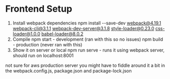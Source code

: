 # Frontend Setup

1. Install webpack dependencies
npm install --save-dev webpack@4.19.1 webpack-cli@3.1.1 webpack-dev-server@3.1.8 style-loader@0.23.0 css-loader@1.0.0 babel-loader@8.0.2 
2. Compile
npm start - development (ran with this so no issues)
npm build - production (never ran with this)
3. Show it on server or local
npm run serve - runs it using webpack server, should run on localhost:8001

not sure for aws production server you might have to fiddle around it a bit in the webpack.config.js, package.json and package-lock.json